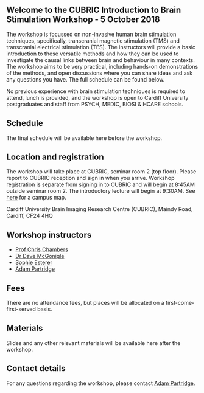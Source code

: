 ## Welcome to the CUBRIC Introduction to Brain Stimulation Workshop - 5 October 2018

The workshop is focussed on non-invasive human brain stimulation techniques, specifically, transcranial magnetic stimulation (TMS) and transcranial electrical stimulation (TES). The instructors  will provide a basic introduction to these versatile methods and how they can be used to investigate the causal links between brain and behaviour in many contexts. The workshop aims to be very practical, including hands-on demonstrations of the methods, and open discussions where you can share ideas and ask any questions you have. The full schedule can be found below.

No previous experience with brain stimulation techniques is required to attend, lunch is provided,  and the workshop is open to Cardiff University postgraduates and staff from PSYCH, MEDIC, BIOSI & HCARE schools.

## Schedule

The final schedule will be available here before the workshop.

## Location and registration

The workshop will take place at CUBRIC, seminar room 2 (top floor). Please report to CUBRIC reception and sign in when you arrive. Workshop registration is separate from signing in to CUBRIC and will begin at 8:45AM outside seminar room 2. The introductory lecture will begin at 9:30AM. See [here](https://www.cardiff.ac.uk/visit/map) for a campus map.

Cardiff University Brain Imaging Research Centre (CUBRIC),
Maindy Road,
Cardiff,
CF24 4HQ

## Workshop instructors

- [Prof Chris Chambers](https://www.cardiff.ac.uk/people/view/133632-chambers-chris)
- [Dr Dave McGonigle](https://www.cardiff.ac.uk/people/view/1156531-mcgonigle-david)
- [Sophie Esterer](https://www.cardiff.ac.uk/people/research-students/view/1185234-esterer-sophie)
- [Adam Partridge](https://www.cardiff.ac.uk/people/view/1273362-)

## Fees

There are no attendance fees, but places will be allocated on a first-come-first-served basis. 

## Materials

Slides and any other relevant materials will be available here after the workshop.

## Contact details

For any questions regarding the workshop, please contact [Adam Partridge](https://www.cardiff.ac.uk/people/view/1273362-).
